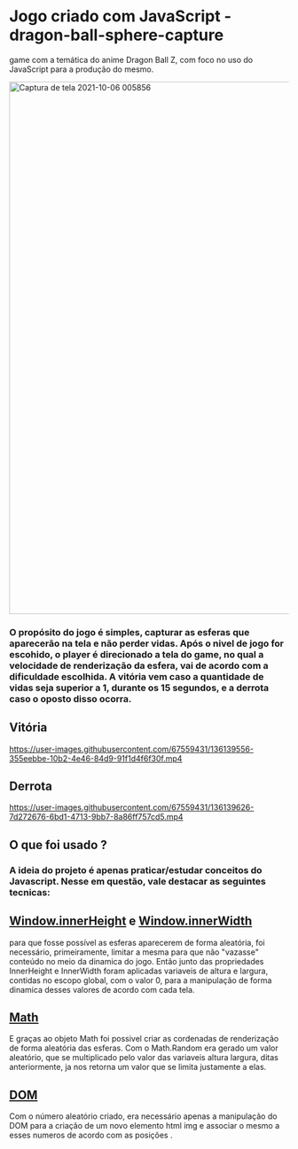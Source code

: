 # Jogo criado com JavaScript - dragon-ball-sphere-capture
game com a temática do anime Dragon Ball Z, com  foco no uso do JavaScript para a produção do mesmo. 

<img width="960" alt="Captura de tela 2021-10-06 005856" src="https://user-images.githubusercontent.com/67559431/136138606-c13de66b-584b-4223-80fd-716a049d9698.png">

### O propósito do jogo é simples, capturar as esferas que aparecerão na tela e não perder vidas. Após o nivel de jogo for escohido, o player é direcionado a tela do game, no qual a velocidade de renderização da esfera, vai de acordo com a dificuldade escolhida. A vitória vem caso a quantidade de vidas seja superior a 1, durante os 15 segundos, e a derrota caso o oposto disso ocorra.


## Vitória

https://user-images.githubusercontent.com/67559431/136139556-355eebbe-10b2-4e46-84d9-91f1d4f6f30f.mp4


## Derrota

https://user-images.githubusercontent.com/67559431/136139626-7d272676-6bd1-4713-9bb7-8a86ff757cd5.mp4

## O que foi usado ?

### A ideia do projeto é apenas praticar/estudar conceitos do Javascript. Nesse em questão, vale destacar as seguintes tecnicas:

## [Window.innerHeight](https://developer.mozilla.org/pt-BR/docs/Web/API/Window/innerHeight) e [Window.innerWidth](https://developer.mozilla.org/en-US/docs/Web/API/Window/innerWidth)
<p> para que fosse possível as esferas aparecerem de forma aleatória, foi necessário, primeiramente, limitar a mesma para que não "vazasse" conteúdo no meio da dinamica do jogo. Então junto das propriedades InnerHeight e InnerWidth foram aplicadas variaveis de altura e largura, contidas no escopo global, com o valor 0, para a manipulação de forma dinamica desses valores de acordo com cada tela. </p>
  
## [Math](https://developer.mozilla.org/pt-BR/docs/Web/JavaScript/Reference/Global_Objects/Math)
<p>E graças ao objeto Math foi possivel criar as cordenadas de renderização de forma aleatória das esferas. Com o Math.Random era gerado um valor aleatório, que se multiplicado pelo valor das variaveis altura largura, ditas anteriormente, ja nos retorna um valor que se limita justamente  a elas. </p>
  
##  [DOM](https://developer.mozilla.org/pt-BR/docs/Web/API/Document_Object_Model/Introduction)
<p>Com o número aleatório criado, era necessário apenas a manipulação do DOM para a criação de um novo elemento html img e associar o mesmo a esses numeros de acordo com as posições .</p>
